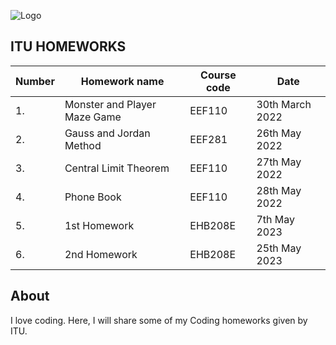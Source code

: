 ![Logo](https://upload.wikimedia.org/wikipedia/tr/9/90/%C4%B0T%C3%9C_logo.png)

## ITU HOMEWORKS

| Number    | Homework name      | Course code     |    Date           |
| ------------- | ------------- | -------- |---------------|
|       1. |      Monster and Player Maze Game   | EEF110  |     30th March 2022       |
| 2.           |         Gauss and Jordan Method |  EEF281 |     26th May  2022           | 
| 3.           |         Central Limit Theorem |  EEF110 |     27th May  2022           | 
| 4.           |         Phone Book |  EEF110 |     28th May  2022           | 
| 5.           |         1st Homework |  EHB208E|     7th May  2023           | 
| 6.           |         2nd Homework |  EHB208E|     25th May  2023           |


## About




I love coding. Here, I will share some of my Coding homeworks given by ITU.
